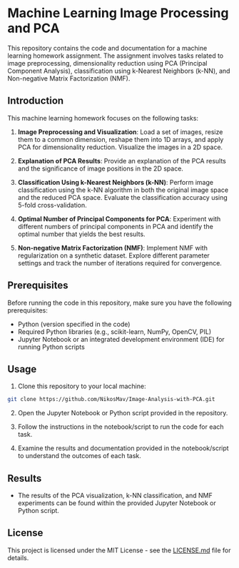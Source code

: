 # Machine Learning Image Processing and PCA

This repository contains the code and documentation for a machine learning homework assignment. The assignment involves tasks related to image preprocessing, dimensionality reduction using PCA (Principal Component Analysis), classification using k-Nearest Neighbors (k-NN), and Non-negative Matrix Factorization (NMF).

## Introduction

This machine learning homework focuses on the following tasks:

1. **Image Preprocessing and Visualization**: Load a set of images, resize them to a common dimension, reshape them into 1D arrays, and apply PCA for dimensionality reduction. Visualize the images in a 2D space.

2. **Explanation of PCA Results**: Provide an explanation of the PCA results and the significance of image positions in the 2D space.

3. **Classification Using k-Nearest Neighbors (k-NN)**: Perform image classification using the k-NN algorithm in both the original image space and the reduced PCA space. Evaluate the classification accuracy using 5-fold cross-validation.

4. **Optimal Number of Principal Components for PCA**: Experiment with different numbers of principal components in PCA and identify the optimal number that yields the best results.

5. **Non-negative Matrix Factorization (NMF)**: Implement NMF with regularization on a synthetic dataset. Explore different parameter settings and track the number of iterations required for convergence.

## Prerequisites

Before running the code in this repository, make sure you have the following prerequisites:

- Python (version specified in the code)
- Required Python libraries (e.g., scikit-learn, NumPy, OpenCV, PIL)
- Jupyter Notebook or an integrated development environment (IDE) for running Python scripts

## Usage

1. Clone this repository to your local machine:

```bash
git clone https://github.com/NikosMav/Image-Analysis-with-PCA.git
```

2. Open the Jupyter Notebook or Python script provided in the repository.

3. Follow the instructions in the notebook/script to run the code for each task.

4. Examine the results and documentation provided in the notebook/script to understand the outcomes of each task.

## Results

- The results of the PCA visualization, k-NN classification, and NMF experiments can be found within the provided Jupyter Notebook or Python script.

## License

This project is licensed under the MIT License - see the [LICENSE.md](LICENSE.md) file for details.


